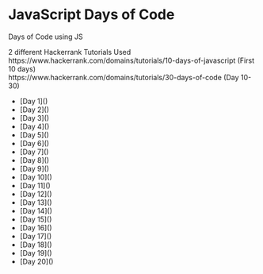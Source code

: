 # JavaScript Days of Code

<p>Days of Code using JS</p>
<p>2 different Hackerrank Tutorials Used<br>
https://www.hackerrank.com/domains/tutorials/10-days-of-javascript (First 10 days)<br>
https://www.hackerrank.com/domains/tutorials/30-days-of-code (Day 10-30)</p>
<ul>
  <li>[Day 1]()</li>
  <li>[Day 2]()</li>
  <li>[Day 3]()</li>
  <li>[Day 4]()</li>
  <li>[Day 5]()</li>
  <li>[Day 6]()</li>
  <li>[Day 7]()</li>
  <li>[Day 8]()</li>
  <li>[Day 9]()</li>
  <li>[Day 10]()</li>
  <li>[Day 11]()</li>
  <li>[Day 12]()</li>
  <li>[Day 13]()</li>
  <li>[Day 14]()</li>
  <li>[Day 15]()</li>
  <li>[Day 16]()</li>
  <li>[Day 17]()</li>
  <li>[Day 18]()</li>
  <li>[Day 19]()</li>
  <li>[Day 20]()</li>
</ul>
